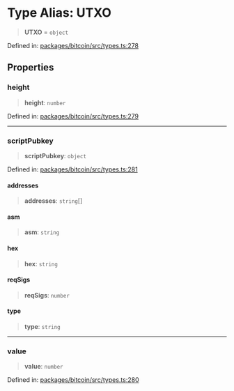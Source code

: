 # Type Alias: UTXO

> **UTXO** = `object`

Defined in: [packages/bitcoin/src/types.ts:278](https://github.com/dcdpr/did-btcr2-js/blob/c82bc5c69016e1146a0c52c6e6b21621f5abd6d4/packages/bitcoin/src/types.ts#L278)

## Properties

### height

> **height**: `number`

Defined in: [packages/bitcoin/src/types.ts:279](https://github.com/dcdpr/did-btcr2-js/blob/c82bc5c69016e1146a0c52c6e6b21621f5abd6d4/packages/bitcoin/src/types.ts#L279)

***

### scriptPubkey

> **scriptPubkey**: `object`

Defined in: [packages/bitcoin/src/types.ts:281](https://github.com/dcdpr/did-btcr2-js/blob/c82bc5c69016e1146a0c52c6e6b21621f5abd6d4/packages/bitcoin/src/types.ts#L281)

#### addresses

> **addresses**: `string`[]

#### asm

> **asm**: `string`

#### hex

> **hex**: `string`

#### reqSigs

> **reqSigs**: `number`

#### type

> **type**: `string`

***

### value

> **value**: `number`

Defined in: [packages/bitcoin/src/types.ts:280](https://github.com/dcdpr/did-btcr2-js/blob/c82bc5c69016e1146a0c52c6e6b21621f5abd6d4/packages/bitcoin/src/types.ts#L280)

